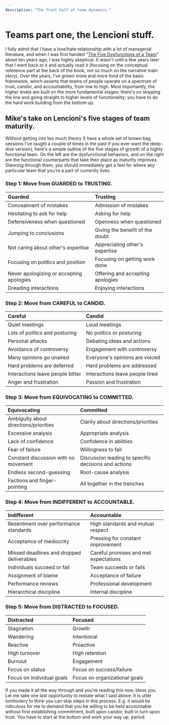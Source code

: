 ```yaml
---
description: "The front half of team dynamics."
---
```


# Teams part one, the Lencioni stuff.

I fully admit that I have a love/hate relationship with a lot of
managerial literature, and when I was first handed "[The Five
Dysfunctions of a
Team](https://www.amazon.com/Five-Dysfunctions-Team-Leadership-Fable/dp/0787960756)"
about ten years ago, I was highly skeptical. It wasn't until a few
years later that I went back to it and actually read it \(focusing on
the conceptual reference part at the back of the book, not so much on
the narrative main story\). Over the years, I've grown more and more
fond of the basic framework, which asserts that teams of people
operate on a spectrum of trust, candor, and accountability, from low
to high. Most importantly, the higher levels are built on the more
fundamental stages: there's no skipping the line and going straight to
higher levels of functionality; you have to do the hard work building
from the bottom up.

## Mike's take on Lencioni's five stages of team maturity.

Without getting into too much theory \(I have a whole set of brown bag
sessions I've taught a couple of times in the past if you ever want
the deep-dive version\), here's a simple outline of the five stages of
growth of a highly functional team. On the left are the dysfunctional
behaviors, and on the right are the functional counterparts that take
their place as maturity improves. Glancing through them, you should
immediately get a feel for where any particular team that you're a
part of currently lives.

### Step 1: Move from GUARDED to TRUSTING.

| Guarded                                  | Trusting                         |
| :---                                     | :---                             |
| Concealment of mistakes                  | Admission of mistakes            |
| Hesitating to ask for help               | Asking for help                  |
| Defensiveness when questioned            | Openness when questioned         |
| Jumping to conclusions                   | Giving the benefit of the doubt  |
|  Not caring about other's expertise      | Appreciating other's expertise   |
| Focusing on politics and position        | Focusing on getting work done    |
| Never apologizing or accepting apologies | Offering and accepting apologies |
| Dreading interactions                    | Enjoying interactions            |

### Step 2: Move from CAREFUL to CANDID.

| Careful                          | Candid                          |
| :---                             | :---                            |
| Quiet meetings                   | Loud meetings                   |
| Lots of politics and posturing   | No politics or posturing        |
| Personal attacks                 | Debating ideas and actions      |
| Avoidance of controversy         | Engagement with controversy     |
| Many opinions go unaired         | Everyone's opinions are voiced  |
| Hard problems are deferred       | Hard problems are addressed     |
| Interactions leave people bitter | Interactions leave people tired |
| Anger and frustration            | Passion and frustration         |

### Step 3: Move from EQUIVOCATING to COMMITTED.

| Equivocating                          | Committed                                            |
| :---                                  | :---                                                 |
| Ambiguity about directions/priorities | Clarity about directions/priorities                  |
| Excessive analysis                    | Appropriate analysis                                 |
| Lack of confidence                    | Confidence in abilities                              |
| Fear of failure                       | Willingness to fail                                  |
| Constant discussion with no movement  | Discussion leading to specific decisions and actions |
| Endless second-guessing               | Root-cause analysis                                  |
| Factions and finger-pointing          | All together in the trenches                         |

### Step 4: Move from INDIFFERENT to ACCOUNTABLE.

| Indifferent                               | Accountable                           |
| :---                                      | :---                                  |
| Resentment over performance standards     | High standards and mutual respect     |
| Acceptance of mediocrity                  | Pressing for constant improvement     |
| Missed deadlines and dropped deliverables | Careful promises and met expectations |
| Individuals succeed or fail               | Team succeeds or fails                |
| Assignment of blame                       | Acceptance of failure                 |
| Performance reviews                       | Professional development              |
| Hierarchical discipline                   | Internal discipline                   |

### Step 5: Move from DISTRACTED to FOCUSED.

| Distracted                | Focused                       |
| :---                      | :---                          |
| Stagnation                | Growth                        |
| Wandering                 | Intentional                   |
| Reactive                  | Proactive                     |
| High turnover             | High retention                |
| Burnout                   | Engagement                    |
| Focus on status           | Focus on success/failure      |
| Focus on individual goals | Focus on organizational goals |

If you made it all the way through and you're reading this now, bless
you. Let me take one last opportunity to restate what I said above: It
is utter tomfoolery to think you can skip steps in this
process. E.g. it would be ridiculous for me to demand that you be
willing to be held accountable without first establishing commitment,
built upon candor, built in turn upon trust. You have to start at the
bottom and work your way up, period.
